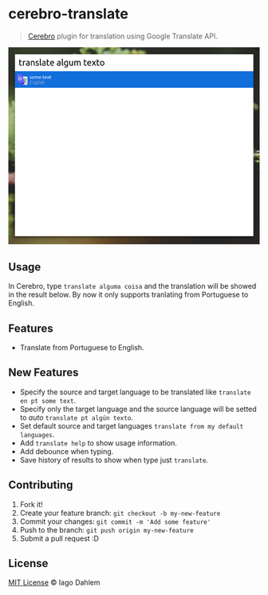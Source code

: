 # cerebro-translate

> [Cerebro](http://cerebroapp.com/) plugin for translation using Google Translate API.

![Cerebro Translate Plugin Screenshot](screenshot.png)

## Usage

In Cerebro, type `translate alguma coisa` and the translation will be showed in the result below. By now it only supports tranlating from Portuguese to English.

## Features

- Translate from Portuguese to English.

## New Features

- Specify the source and target language to be translated like `translate en pt some text`.
- Specify only the target language and the source language will be setted to _auto_ `translate pt algún texto`.
- Set default source and target languages `translate from my default languages`.
- Add `translate help` to show usage information.
- Add debounce when typing.
- Save history of results to show when type just `translate`.

## Contributing

1. Fork it!
2. Create your feature branch: `git checkout -b my-new-feature`
3. Commit your changes: `git commit -m 'Add some feature'`
4. Push to the branch: `git push origin my-new-feature`
5. Submit a pull request :D

## License

[MIT License](http://iagodahlem.mit-license.org/) © Iago Dahlem
